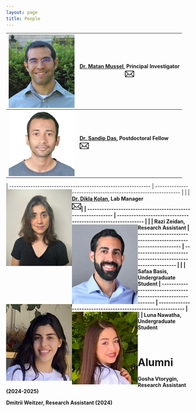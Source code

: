 ```yaml
---
layout: page
title: People
---
```


| <img align="left" src="/assets/img/MatanMussel.jpg" width='180'> | [Dr. Matan Mussel](/pages/people/MatanMussel), Principal Investigator <br> [<img src="/assets/img/envelope.jpg" width="25" height="25">](mailto:mmussel@univ.haifa.ac.il) |
| ------------------------------------------------------------ | ------------------------------------------------------------ |
| <img align="left" src="/assets/img/SandipDas.jpg" width='180'> | <b>[Dr. Sandip Das](/pages/people/SandipDas), Postdoctoral Fellow<b/>     <br> [<img src="/assets/img/envelope.jpg" width="25" height="25">](mailto:sdas01@campus.haifa.ac.il)             |

| ------------------------------------------------------------ | ------------------------------------------------------------ |
| <img align="left" src="/assets/img/DiklaKolan.jpg" width='180'> | <b>[Dr. Dikla Kolan](/pages/people/DiklaKolan), Lab Manager<b/>                      &nbsp;  &nbsp; &nbsp; &nbsp;  &nbsp; &nbsp; &nbsp;  &nbsp; <br> [<img src="/assets/img/envelope.jpg" width="25" height="25">](mailto:dkolan@univ.haifa.ac.il)|
| ------------------------------------------------------------ | ------------------------------------------------------------ |
| <img align="left" src="/assets/img/RaziZeidan.jpeg" width='180'> | <b> Razi Zeidan, Research Assistant <b/> 
| ------------------------------------------------------------ | ------------------------------------------------------------ |
| <img align="left" src="/assets/img/SafaaBasis.png" width='180'> | <b>Safaa Basis, Undergraduate Student <b/> 
| ------------------------------------------------------------ | ------------------------------------------------------------ |
| <img align="left" src="/assets/img/LunaNawatha.jpeg" width='180'> | <b>Luna Nawatha, Undergraduate Student <b/> 

&nbsp;
# Alumni
<b> Gosha Vtorygin, Research Assistant (2024-2025) <b/>&nbsp;
 
<b> Dmitrii Weitzer, Research Assistant (2024) <b/>&nbsp;

